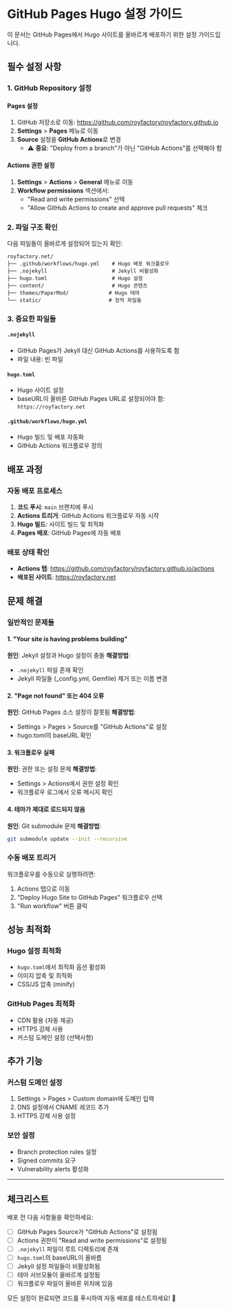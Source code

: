 # GitHub Pages Hugo 설정 가이드

이 문서는 GitHub Pages에서 Hugo 사이트를 올바르게 배포하기 위한 설정 가이드입니다.

## 필수 설정 사항

### 1. GitHub Repository 설정

#### Pages 설정
1. GitHub 저장소로 이동: https://github.com/royfactory/royfactory.github.io
2. **Settings** > **Pages** 메뉴로 이동
3. **Source** 설정을 **GitHub Actions**로 변경
   - ⚠️ **중요**: "Deploy from a branch"가 아닌 "GitHub Actions"를 선택해야 함

#### Actions 권한 설정
1. **Settings** > **Actions** > **General** 메뉴로 이동
2. **Workflow permissions** 섹션에서:
   - "Read and write permissions" 선택
   - "Allow GitHub Actions to create and approve pull requests" 체크

### 2. 파일 구조 확인

다음 파일들이 올바르게 설정되어 있는지 확인:

```
royfactory.net/
├── .github/workflows/hugo.yml    # Hugo 배포 워크플로우
├── .nojekyll                     # Jekyll 비활성화
├── hugo.toml                     # Hugo 설정
├── content/                      # Hugo 콘텐츠
├── themes/PaperMod/             # Hugo 테마
└── static/                      # 정적 파일들
```

### 3. 중요한 파일들

#### `.nojekyll`
- GitHub Pages가 Jekyll 대신 GitHub Actions를 사용하도록 함
- 파일 내용: 빈 파일

#### `hugo.toml`
- Hugo 사이트 설정
- baseURL이 올바른 GitHub Pages URL로 설정되어야 함: `https://royfactory.net`

#### `.github/workflows/hugo.yml`
- Hugo 빌드 및 배포 자동화
- GitHub Actions 워크플로우 정의

## 배포 과정

### 자동 배포 프로세스
1. **코드 푸시**: `main` 브랜치에 푸시
2. **Actions 트리거**: GitHub Actions 워크플로우 자동 시작
3. **Hugo 빌드**: 사이트 빌드 및 최적화
4. **Pages 배포**: GitHub Pages에 자동 배포

### 배포 상태 확인
- **Actions 탭**: https://github.com/royfactory/royfactory.github.io/actions
- **배포된 사이트**: https://royfactory.net

## 문제 해결

### 일반적인 문제들

#### 1. "Your site is having problems building"
**원인**: Jekyll 설정과 Hugo 설정이 충돌
**해결방법**: 
- `.nojekyll` 파일 존재 확인
- Jekyll 파일들 (_config.yml, Gemfile) 제거 또는 이름 변경

#### 2. "Page not found" 또는 404 오류
**원인**: GitHub Pages 소스 설정이 잘못됨
**해결방법**:
- Settings > Pages > Source를 "GitHub Actions"로 설정
- hugo.toml의 baseURL 확인

#### 3. 워크플로우 실패
**원인**: 권한 또는 설정 문제
**해결방법**:
- Settings > Actions에서 권한 설정 확인
- 워크플로우 로그에서 오류 메시지 확인

#### 4. 테마가 제대로 로드되지 않음
**원인**: Git submodule 문제
**해결방법**:
```bash
git submodule update --init --recursive
```

### 수동 배포 트리거
워크플로우를 수동으로 실행하려면:
1. Actions 탭으로 이동
2. "Deploy Hugo Site to GitHub Pages" 워크플로우 선택
3. "Run workflow" 버튼 클릭

## 성능 최적화

### Hugo 설정 최적화
- `hugo.toml`에서 최적화 옵션 활성화
- 이미지 압축 및 최적화
- CSS/JS 압축 (minify)

### GitHub Pages 최적화
- CDN 활용 (자동 제공)
- HTTPS 강제 사용
- 커스텀 도메인 설정 (선택사항)

## 추가 기능

### 커스텀 도메인 설정
1. Settings > Pages > Custom domain에 도메인 입력
2. DNS 설정에서 CNAME 레코드 추가
3. HTTPS 강제 사용 설정

### 보안 설정
- Branch protection rules 설정
- Signed commits 요구
- Vulnerability alerts 활성화

---

## 체크리스트

배포 전 다음 사항들을 확인하세요:

- [ ] GitHub Pages Source가 "GitHub Actions"로 설정됨
- [ ] Actions 권한이 "Read and write permissions"로 설정됨
- [ ] `.nojekyll` 파일이 루트 디렉토리에 존재
- [ ] `hugo.toml`의 baseURL이 올바름
- [ ] Jekyll 설정 파일들이 비활성화됨
- [ ] 테마 서브모듈이 올바르게 설정됨
- [ ] 워크플로우 파일이 올바른 위치에 있음

모든 설정이 완료되면 코드를 푸시하여 자동 배포를 테스트하세요! 🚀
